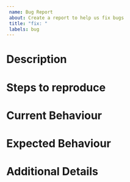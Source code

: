 ```yaml
---
 name: Bug Report
 about: Create a report to help us fix bugs
 title: "fix: "
 labels: bug
---
```


# Description
<!-- A clear description and concise of what the problem. Attach screenshots if applicable. -->

# Steps to reproduce
<!-- Specify along with steps if any -->

# Current Behaviour
<!-- How is it currently working -->

# Expected Behaviour
<!-- How should it actually work -->

# Additional Details
<!-- Please provide any other details that you with to mention -->

